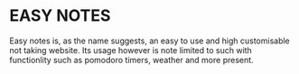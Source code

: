 <h1>EASY NOTES</h1>
<p> Easy notes is, as the name suggests, an easy to use and high customisable not taking website. Its usage however is note limited to such with functionlity such as pomodoro timers, weather and more present. 
